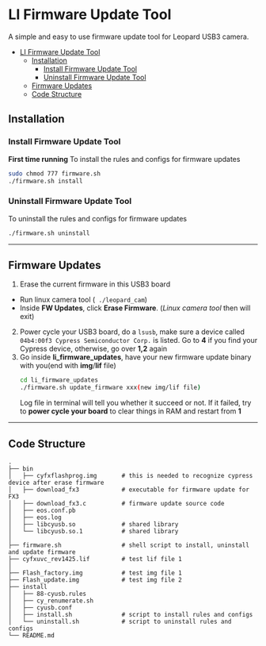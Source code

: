 # LI Firmware Update Tool

A simple and easy to use firmware update tool for Leopard USB3 camera.

- [LI Firmware Update Tool](#LI-Firmware-Update-Tool)
  - [Installation](#Installation)
    - [Install Firmware Update Tool](#Install-Firmware-Update-Tool)
    - [Uninstall Firmware Update Tool](#Uninstall-Firmware-Update-Tool)
  - [Firmware Updates](#Firmware-Updates)
  - [Code Structure](#Code-Structure)


## Installation
### Install Firmware Update Tool
__First time running__
To install the rules and configs for firmware updates 
```sh
sudo chmod 777 firmware.sh
./firmware.sh install 
```
### Uninstall Firmware Update Tool
To uninstall the rules and configs for firmware updates
```sh
./firmware.sh uninstall
```
---

## Firmware Updates
1. Erase the current firmware in this USB3 board
  - Run linux camera tool (``` ./leopard_cam```)
  - Inside __FW Updates__, click __Erase Firmware__. (_Linux camera tool_ then will exit)
2. Power cycle your USB3 board, do a ```lsusb```, make sure a device called ```04b4:00f3 Cypress Semiconductor Corp.``` is listed. 
   Go to __4__ if you find your Cypress device, otherwise, go over __1,2__ again
3. Go inside __li_firmware_updates__, have your new firmware update binary with you(end with __img__/__lif__ file)
    ```sh
    cd li_firmware_updates
    ./firmware.sh update_firmware xxx(new img/lif file)
    ```
    Log file in terminal will tell you whether it succeed or not.
    If it failed, try to __power cycle your board__ to clear things in RAM and restart from __1__


---

## Code Structure
```
.
├── bin
│   ├── cyfxflashprog.img       # this is needed to recognize cypress device after erase firmware
│   ├── download_fx3            # executable for firmware update for FX3
│   ├── download_fx3.c          # firmware update source code
│   ├── eos.conf.pb
│   ├── eos.log
│   ├── libcyusb.so             # shared library
│   └── libcyusb.so.1           # shared library
│ 
├── firmware.sh                 # shell script to install, uninstall and update firmware
├── cyfxuvc_rev1425.lif         # test lif file 1
│
├── Flash_factory.img           # test img file 1
├── Flash_update.img            # test img file 2
├── install
│   ├── 88-cyusb.rules          
│   ├── cy_renumerate.sh
│   ├── cyusb.conf
│   ├── install.sh              # script to install rules and configs
│   └── uninstall.sh            # script to uninstall rules and configs
└── README.md                   
```
